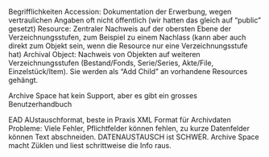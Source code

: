 Begrifflichkeiten
    Accession: Dokumentation der Erwerbung, wegen vertraulichen Angaben oft nicht öffentlich (wir hatten das gleich auf “public” gesetzt)
    Resource: Zentraler Nachweis auf der obersten Ebene der Verzeichnungsstufen, zum Beispiel zu einem Nachlass (kann aber auch direkt zum Objekt sein, wenn die Resource nur eine Verzeichnungsstufe hat)
    Archival Object: Nachweis von Objekten auf weiteren Verzeichnungsstufen (Bestand/Fonds, Serie/Series, Akte/File, Einzelstück/Item). Sie werden als “Add Child” an vorhandene Resources gehängt.

Archive Space hat kein Support, aber es gibt ein grosses Benutzerhandbuch

EAD AUstauschformat, beste in Praxis XML Format für Archivdaten
    Probleme: Viele Fehler, Pflichtfelder können fehlen, zu kurze Datenfelder können Text abschneiden. DATENAUSTAUSCH ist SCHWER.
    Archive Space macht Züklen und liest schrittweise die Info raus.
